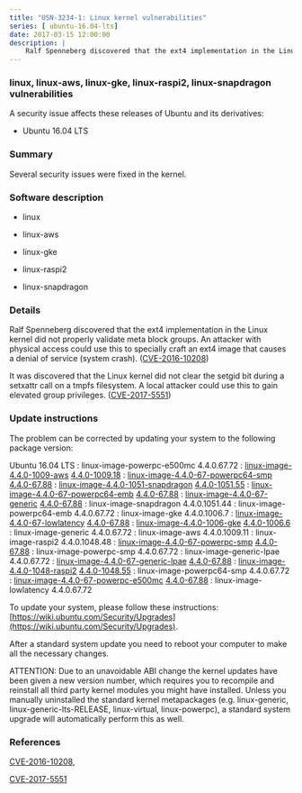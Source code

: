 ```yaml
---
title: "USN-3234-1: Linux kernel vulnerabilities"
series: [ ubuntu-16.04-lts]
date: 2017-03-15 12:00:00
description: |
    Ralf Spenneberg discovered that the ext4 implementation in the Linux kernel did not properly validate meta block groups. An attacker with physical access could use this to specially craft an ext4 image that causes a denial of service (system crash). ([CVE-2016-10208](http://people.ubuntu.com/~ubuntu-security/cve/CVE-2016-10208))
--- 
```

 
### linux, linux-aws, linux-gke, linux-raspi2, linux-snapdragon vulnerabilities

A security issue affects these releases of Ubuntu and its derivatives:

* Ubuntu 16.04 LTS

### Summary

Several security issues were fixed in the kernel. 

### Software description

* linux 

* linux-aws 

* linux-gke 

* linux-raspi2 

* linux-snapdragon 

### Details

Ralf Spenneberg discovered that the ext4 implementation in the Linux kernel did not properly validate meta block groups. An attacker with physical access could use this to specially craft an ext4 image that causes a denial of service (system crash). ([CVE-2016-10208](http://people.ubuntu.com/~ubuntu-security/cve/CVE-2016-10208))

It was discovered that the Linux kernel did not clear the setgid bit during a setxattr call on a tmpfs filesystem. A local attacker could use this to gain elevated group privileges. ([CVE-2017-5551](http://people.ubuntu.com/~ubuntu-security/cve/CVE-2017-5551)) 

### Update instructions

The problem can be corrected by updating your system to the following package version:

Ubuntu 16.04 LTS
 : linux-image-powerpc-e500mc <span>4.4.0.67.72</span>
 : [linux-image-4.4.0-1009-aws](https://launchpad.net/ubuntu/+source/linux-aws) <span> [4.4.0-1009.18](https://launchpad.net/ubuntu/+source/linux-aws/4.4.0-1009.18) </span> 
 : [linux-image-4.4.0-67-powerpc64-smp](https://launchpad.net/ubuntu/+source/linux) <span> [4.4.0-67.88](https://launchpad.net/ubuntu/+source/linux/4.4.0-67.88) </span> 
 : [linux-image-4.4.0-1051-snapdragon](https://launchpad.net/ubuntu/+source/linux-snapdragon) <span> [4.4.0-1051.55](https://launchpad.net/ubuntu/+source/linux-snapdragon/4.4.0-1051.55) </span> 
 : [linux-image-4.4.0-67-powerpc64-emb](https://launchpad.net/ubuntu/+source/linux) <span> [4.4.0-67.88](https://launchpad.net/ubuntu/+source/linux/4.4.0-67.88) </span> 
 : [linux-image-4.4.0-67-generic](https://launchpad.net/ubuntu/+source/linux) <span> [4.4.0-67.88](https://launchpad.net/ubuntu/+source/linux/4.4.0-67.88) </span> 
 : linux-image-snapdragon <span>4.4.0.1051.44</span>
 : linux-image-powerpc64-emb <span>4.4.0.67.72</span>
 : linux-image-gke <span>4.4.0.1006.7</span>
 : [linux-image-4.4.0-67-lowlatency](https://launchpad.net/ubuntu/+source/linux) <span> [4.4.0-67.88](https://launchpad.net/ubuntu/+source/linux/4.4.0-67.88) </span> 
 : [linux-image-4.4.0-1006-gke](https://launchpad.net/ubuntu/+source/linux-gke) <span> [4.4.0-1006.6](https://launchpad.net/ubuntu/+source/linux-gke/4.4.0-1006.6) </span> 
 : linux-image-generic <span>4.4.0.67.72</span>
 : linux-image-aws <span>4.4.0.1009.11</span>
 : linux-image-raspi2 <span>4.4.0.1048.48</span>
 : [linux-image-4.4.0-67-powerpc-smp](https://launchpad.net/ubuntu/+source/linux) <span> [4.4.0-67.88](https://launchpad.net/ubuntu/+source/linux/4.4.0-67.88) </span> 
 : linux-image-powerpc-smp <span>4.4.0.67.72</span>
 : linux-image-generic-lpae <span>4.4.0.67.72</span>
 : [linux-image-4.4.0-67-generic-lpae](https://launchpad.net/ubuntu/+source/linux) <span> [4.4.0-67.88](https://launchpad.net/ubuntu/+source/linux/4.4.0-67.88) </span> 
 : [linux-image-4.4.0-1048-raspi2](https://launchpad.net/ubuntu/+source/linux-raspi2) <span> [4.4.0-1048.55](https://launchpad.net/ubuntu/+source/linux-raspi2/4.4.0-1048.55) </span> 
 : linux-image-powerpc64-smp <span>4.4.0.67.72</span>
 : [linux-image-4.4.0-67-powerpc-e500mc](https://launchpad.net/ubuntu/+source/linux) <span> [4.4.0-67.88](https://launchpad.net/ubuntu/+source/linux/4.4.0-67.88) </span> 
 : linux-image-lowlatency <span>4.4.0.67.72</span>

To update your system, please follow these instructions: [https://wiki.ubuntu.com/Security/Upgrades](https://wiki.ubuntu.com/Security/Upgrades).

After a standard system update you need to reboot your computer to make all the necessary changes.

ATTENTION: Due to an unavoidable ABI change the kernel updates have been given a new version number, which requires you to recompile and reinstall all third party kernel modules you might have installed. Unless you manually uninstalled the standard kernel metapackages (e.g. linux-generic, linux-generic-lts-RELEASE, linux-virtual, linux-powerpc), a standard system upgrade will automatically perform this as well. 

### References

 [CVE-2016-10208](http://people.ubuntu.com/~ubuntu-security/cve/CVE-2016-10208), 

 [CVE-2017-5551](http://people.ubuntu.com/~ubuntu-security/cve/CVE-2017-5551)
 
